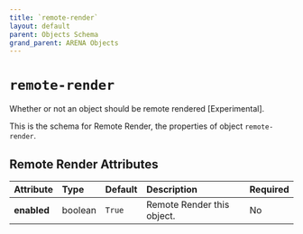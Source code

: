```yaml
---
title: `remote-render`
layout: default
parent: Objects Schema
grand_parent: ARENA Objects
---
```


<!--CAUTION: This file is autogenerated from https://github.com/arenaxr/arena-schemas. Changes made here may be overwritten.-->


`remote-render`
===============


Whether or not an object should be remote rendered [Experimental].

This is the schema for Remote Render, the properties of object `remote-render`.

Remote Render Attributes
-------------------------

|Attribute|Type|Default|Description|Required|
| :--- | :--- | :--- | :--- | :--- |
|**enabled**|boolean|```True```|Remote Render this object.|No|

